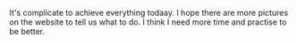 It's complicate to achieve everything todaay. I hope there are more pictures on the website to tell us what to do. I think I need more time and practise to be better.